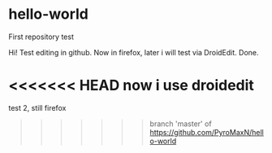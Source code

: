 # hello-world
First repository test


Hi! Test editing in github. Now in firefox, later i will test via DroidEdit.
Done.

<<<<<<< HEAD
now i use droidedit 
=======
test 2, still firefox
>>>>>>> branch 'master' of https://github.com/PyroMaxN/hello-world
